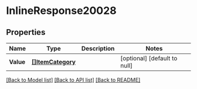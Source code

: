 # InlineResponse20028

## Properties
Name | Type | Description | Notes
------------ | ------------- | ------------- | -------------
**Value** | [**[]ItemCategory**](itemCategory.md) |  | [optional] [default to null]

[[Back to Model list]](../README.md#documentation-for-models) [[Back to API list]](../README.md#documentation-for-api-endpoints) [[Back to README]](../README.md)

